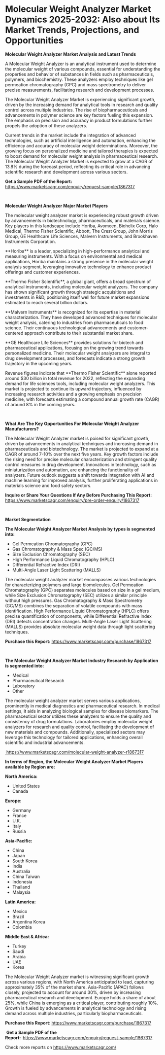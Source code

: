 <p><h1>Molecular Weight Analyzer Market Dynamics 2025-2032: Also about Its Market Trends, Projections, and Opportunities</h1></p><p><strong>Molecular Weight Analyzer Market Analysis and Latest Trends</strong></p>
<p><p>A Molecular Weight Analyzer is an analytical instrument used to determine the molecular weight of various compounds, essential for understanding the properties and behavior of substances in fields such as pharmaceuticals, polymers, and biochemistry. These analyzers employ techniques like gel permeation chromatography (GPC) and mass spectrometry to deliver precise measurements, facilitating research and development processes.</p><p>The Molecular Weight Analyzer Market is experiencing significant growth, driven by the increasing demand for analytical tools in research and quality control across multiple industries. The rise of biopharmaceuticals and advancements in polymer science are key factors fueling this expansion. The emphasis on precision and accuracy in product formulations further propels the adoption of these analyzers.</p><p>Current trends in the market include the integration of advanced technologies, such as artificial intelligence and automation, enhancing the efficiency and accuracy of molecular weight determinations. Moreover, the growing focus on personalized medicine and tailored therapies is expected to boost demand for molecular weight analysis in pharmaceutical research. The Molecular Weight Analyzer Market is expected to grow at a CAGR of 13.8% during the forecast period, reflecting its critical role in advancing scientific research and development across various sectors.</p></p>
<p><strong>Get a Sample PDF of the Report:&nbsp;</strong> <a href="https://www.marketscagr.com/enquiry/request-sample/1867317?utm_campaign=2480&utm_medium=2&utm_source=Github&utm_content=ia&utm_term=10042025&utm_id=molecular-weight-analyzer">https://www.marketscagr.com/enquiry/request-sample/1867317</a></p>
<p>&nbsp;</p>
<p><strong>Molecular Weight Analyzer Major Market Players</strong></p>
<p><p>The molecular weight analyzer market is experiencing robust growth driven by advancements in biotechnology, pharmaceuticals, and materials science. Key players in this landscape include Horiba, Avomeen, Biohelix Corp, Halo Medical, Thermo Fisher Scientific, Abbott, The Crest Group, John Morris Group, GE Healthcare Life Sciences, Malvern Instruments, and Brookhaven Instruments Corporation. </p><p>**Horiba** is a leader, specializing in high-performance analytical and measuring instruments. With a focus on environmental and medical applications, Horiba maintains a strong presence in the molecular weight analysis segment, leveraging innovative technology to enhance product offerings and customer experiences.</p><p>**Thermo Fisher Scientific**, a global giant, offers a broad spectrum of analytical instruments, including molecular weight analyzers. The company has shown significant growth through strategic acquisitions and investments in R&D, positioning itself well for future market expansions estimated to reach several billion dollars.</p><p>**Malvern Instruments** is recognized for its expertise in material characterization. They have developed advanced techniques for molecular weight analysis, catering to industries from pharmaceuticals to food science. Their continuous technological advancements and customer-centered approach contribute to their substantial market share.</p><p>**GE Healthcare Life Sciences** provides solutions for biotech and pharmaceutical applications, focusing on the growing trend towards personalized medicine. Their molecular weight analyzers are integral to drug development processes, and forecasts indicate a strong growth trajectory in the upcoming years.</p><p>Revenue figures indicate that **Thermo Fisher Scientific** alone reported around $30 billion in total revenue for 2022, reflecting the expanding demand for life sciences tools, including molecular weight analyzers. This market is projected to continue its upward trajectory, influenced by increasing research activities and a growing emphasis on precision medicine, with forecasts estimating a compound annual growth rate (CAGR) of around 8% in the coming years.</p></p>
<p>&nbsp;</p>
<p><strong>What Are The Key Opportunities For Molecular Weight Analyzer Manufacturers?</strong></p>
<p><p>The Molecular Weight Analyzer market is poised for significant growth, driven by advancements in analytical techniques and increasing demand in pharmaceuticals and biotechnology. The market is projected to expand at a CAGR of around 7-10% over the next five years. Key growth factors include the rising need for precise molecular characterization and stringent quality control measures in drug development. Innovations in technology, such as miniaturization and automation, are enhancing the functionality of analyzers. Future outlook suggests a shift towards integration with AI and machine learning for improved analysis, further proliferating applications in materials science and food safety sectors.</p></p>
<p><strong>Inquire or Share Your Questions If Any Before Purchasing This Report:</strong> <a href="https://www.marketscagr.com/enquiry/pre-order-enquiry/1867317?utm_campaign=2480&utm_medium=2&utm_source=Github&utm_content=ia&utm_term=10042025&utm_id=molecular-weight-analyzer">https://www.marketscagr.com/enquiry/pre-order-enquiry/1867317</a></p>
<p>&nbsp;</p>
<p><strong>Market Segmentation</strong></p>
<p><strong>The Molecular Weight Analyzer Market Analysis by types is segmented into:</strong></p>
<p><ul><li>Gel Permeation Chromatography (GPC)</li><li>Gas Chromatography & Mass Spec (GC/MS)</li><li>Size Exclusion Chromatography (SEC)</li><li>High Performance Liquid Chromatography (HPLC)</li><li>Differential Refractive Index (DRI)</li><li>Multi-Angle Laser Light Scattering (MALLS)</li></ul></p>
<p><p>The molecular weight analyzer market encompasses various technologies for characterizing polymers and large biomolecules. Gel Permeation Chromatography (GPC) separates molecules based on size in a gel medium, while Size Exclusion Chromatography (SEC) utilizes a similar principle without high pressures. Gas Chromatography & Mass Spectrometry (GC/MS) combines the separation of volatile compounds with mass identification. High Performance Liquid Chromatography (HPLC) offers precise quantification of components, while Differential Refractive Index (DRI) detects concentration changes. Multi-Angle Laser Light Scattering (MALLS) provides absolute molecular weight data through light scattering techniques.</p></p>
<p><strong>Purchase this Report:&nbsp;</strong><a href="https://www.marketscagr.com/purchase/1867317?utm_campaign=2480&utm_medium=2&utm_source=Github&utm_content=ia&utm_term=10042025&utm_id=molecular-weight-analyzer">https://www.marketscagr.com/purchase/1867317</a></p>
<p>&nbsp;</p>
<p><strong>The Molecular Weight Analyzer Market Industry Research by Application is segmented into:</strong></p>
<p><ul><li>Medical</li><li>Pharmaceutical Research</li><li>Laboratory</li><li>Other</li></ul></p>
<p><p>The molecular weight analyzer market serves various applications, prominently in medical diagnostics and pharmaceutical research. In medical settings, it aids in analyzing biological samples for disease biomarkers. The pharmaceutical sector utilizes these analyzers to ensure the quality and consistency of drug formulations. Laboratories employ molecular weight analyzers for research and quality control, facilitating the development of new materials and compounds. Additionally, specialized sectors may leverage this technology for tailored applications, enhancing overall scientific and industrial advancements.</p></p>
<p><a href="https://www.marketscagr.com/molecular-weight-analyzer-r1867317?utm_campaign=2480&utm_medium=2&utm_source=Github&utm_content=ia&utm_term=10042025&utm_id=molecular-weight-analyzer">&nbsp;https://www.marketscagr.com/molecular-weight-analyzer-r1867317</a></p>
<p><strong>In terms of Region, the Molecular Weight Analyzer Market Players available by Region are:</strong></p>
<p>
    <p> <strong> North America: </strong>
        <ul>
            <li>United States</li>
            <li>Canada</li>
        </ul>
        </p> 
    <p> <strong> Europe: </strong>
        <ul>
            <li>Germany</li>
            <li>France</li>
            <li>U.K.</li>
            <li>Italy</li>
            <li>Russia</li>
        </ul>
        </p> 
    <p> <strong> Asia-Pacific: </strong>
        <ul>
            <li>China</li>
            <li>Japan</li>
            <li>South Korea</li>
            <li>India</li>
            <li>Australia</li>
            <li>China Taiwan</li>
            <li>Indonesia</li>
            <li>Thailand</li>
            <li>Malaysia</li>
        </ul>
        </p> 
    <p> <strong> Latin America: </strong>
        <ul>
            <li>Mexico</li>
            <li>Brazil</li>
            <li>Argentina Korea</li>
            <li>Colombia</li>
        </ul>
        </p> 
    <p> <strong> Middle East & Africa: </strong>
        <ul>
            <li>Turkey</li>
            <li>Saudi</li>
            <li>Arabia</li>
            <li>UAE</li>
            <li>Korea</li>
        </ul>
    </p>
    </p>
<p><p>The Molecular Weight Analyzer market is witnessing significant growth across various regions, with North America anticipated to lead, capturing approximately 35% of the market share. Asia-Pacific (APAC) follows closely, projected to account for around 30%, driven by increasing pharmaceutical research and development. Europe holds a share of about 25%, while China is emerging as a critical player, contributing roughly 10%. Growth is fueled by advancements in analytical technology and rising demand across multiple industries, particularly biopharmaceuticals.</p></p>
<p><strong>Purchase this Report: </strong><a href="https://www.marketscagr.com/purchase/1867317?utm_campaign=2480&utm_medium=2&utm_source=Github&utm_content=ia&utm_term=10042025&utm_id=molecular-weight-analyzer">https://www.marketscagr.com/purchase/1867317</a></p>
<p>&nbsp;<strong>Get a Sample PDF of the Report:&nbsp;&nbsp;</strong><a href="https://www.marketscagr.com/enquiry/request-sample/1867317?utm_campaign=2480&utm_medium=2&utm_source=Github&utm_content=ia&utm_term=10042025&utm_id=molecular-weight-analyzer">https://www.marketscagr.com/enquiry/request-sample/1867317</a></p>
<p><strong></strong></p>
<p>Check more reports on <a href="https://www.marketscagr.com/?utm_campaign=2480&utm_medium=2&utm_source=Github&utm_content=ia&utm_term=10042025&utm_id=molecular-weight-analyzer">https://www.marketscagr.com/</a></p>